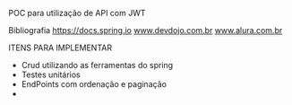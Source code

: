 POC para utilização de API com JWT

Bibliografia
https://docs.spring.io
www.devdojo.com.br
www.alura.com.br


ITENS PARA IMPLEMENTAR
- Crud utilizando as ferramentas do spring
- Testes unitários
- EndPoints com ordenação e paginação
- 